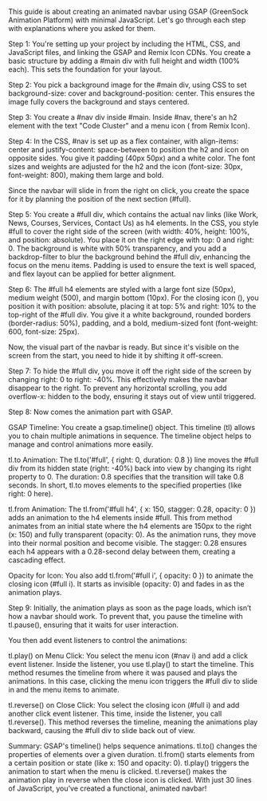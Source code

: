 This guide is about creating an animated navbar using GSAP (GreenSock Animation Platform) with minimal JavaScript. Let's go through each step with explanations where you asked for them.

Step 1:
You're setting up your project by including the HTML, CSS, and JavaScript files, and linking the GSAP and Remix Icon CDNs. You create a basic structure by adding a #main div with full height and width (100% each). This sets the foundation for your layout.

Step 2:
You pick a background image for the #main div, using CSS to set background-size: cover and background-position: center. This ensures the image fully covers the background and stays centered.

Step 3:
You create a #nav div inside #main. Inside #nav, there's an h2 element with the text "Code Cluster" and a menu icon (<i class="ri-menu-2-line"></i> from Remix Icon).

Step 4:
In the CSS, #nav is set up as a flex container, with align-items: center and justify-content: space-between to position the h2 and icon on opposite sides. You give it padding (40px 50px) and a white color. The font sizes and weights are adjusted for the h2 and the icon (font-size: 30px, font-weight: 800), making them large and bold.

Since the navbar will slide in from the right on click, you create the space for it by planning the position of the next section (#full).

Step 5:
You create a #full div, which contains the actual nav links (like Work, News, Courses, Services, Contact Us) as h4 elements. In the CSS, you style #full to cover the right side of the screen (with width: 40%, height: 100%, and position: absolute). You place it on the right edge with top: 0 and right: 0. The background is white with 50% transparency, and you add a backdrop-filter to blur the background behind the #full div, enhancing the focus on the menu items. Padding is used to ensure the text is well spaced, and flex layout can be applied for better alignment.

Step 6:
The #full h4 elements are styled with a large font size (50px), medium weight (500), and margin bottom (10px). For the closing icon (<i class="ri-close-line"></i>), you position it with position: absolute, placing it at top: 5% and right: 10% to the top-right of the #full div. You give it a white background, rounded borders (border-radius: 50%), padding, and a bold, medium-sized font (font-weight: 600, font-size: 25px).

Now, the visual part of the navbar is ready. But since it's visible on the screen from the start, you need to hide it by shifting it off-screen.

Step 7:
To hide the #full div, you move it off the right side of the screen by changing right: 0 to right: -40%. This effectively makes the navbar disappear to the right. To prevent any horizontal scrolling, you add overflow-x: hidden to the body, ensuring it stays out of view until triggered.

Step 8:
Now comes the animation part with GSAP.

GSAP Timeline: You create a gsap.timeline() object. This timeline (tl) allows you to chain multiple animations in sequence. The timeline object helps to manage and control animations more easily.

tl.to Animation: The tl.to('#full', { right: 0, duration: 0.8 }) line moves the #full div from its hidden state (right: -40%) back into view by changing its right property to 0. The duration: 0.8 specifies that the transition will take 0.8 seconds. In short, tl.to moves elements to the specified properties (like right: 0 here).

tl.from Animation: The tl.from('#full h4', { x: 150, stagger: 0.28, opacity: 0 }) adds an animation to the h4 elements inside #full. This from method animates from an initial state where the h4 elements are 150px to the right (x: 150) and fully transparent (opacity: 0). As the animation runs, they move into their normal position and become visible. The stagger: 0.28 ensures each h4 appears with a 0.28-second delay between them, creating a cascading effect.

Opacity for Icon: You also add tl.from('#full i', { opacity: 0 }) to animate the closing icon (#full i). It starts as invisible (opacity: 0) and fades in as the animation plays.

Step 9:
Initially, the animation plays as soon as the page loads, which isn’t how a navbar should work. To prevent that, you pause the timeline with tl.pause(), ensuring that it waits for user interaction.

You then add event listeners to control the animations:

tl.play() on Menu Click: You select the menu icon (#nav i) and add a click event listener. Inside the listener, you use tl.play() to start the timeline. This method resumes the timeline from where it was paused and plays the animations. In this case, clicking the menu icon triggers the #full div to slide in and the menu items to animate.

tl.reverse() on Close Click: You select the closing icon (#full i) and add another click event listener. This time, inside the listener, you call tl.reverse(). This method reverses the timeline, meaning the animations play backward, causing the #full div to slide back out of view.

Summary:
GSAP's timeline() helps sequence animations.
tl.to() changes the properties of elements over a given duration.
tl.from() starts elements from a certain position or state (like x: 150 and opacity: 0).
tl.play() triggers the animation to start when the menu is clicked.
tl.reverse() makes the animation play in reverse when the close icon is clicked.
With just 30 lines of JavaScript, you’ve created a functional, animated navbar!